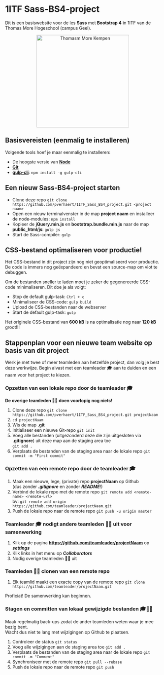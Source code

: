# 1ITF Sass-BS4-project
Dit is een basiswebsite voor de les **Sass** met **Bootstrap 4** in 1ITF van de Thomas More Hogeschool (campus Geel).

<p align="center">
    <img src="https://www.thomasmore.be/themes/wundertheme/logo.svg" alt="Thomasm More Kempen" width="300" />
</p>

## Basisvereisten (eenmalig te installeren)

Volgende tools hoef je maar eenmalig te installeren:

- De hoogste versie van [**Node**](https://nodejs.org/en/)
- [**Git**](https://git-scm.com/)
- [**gulp-cli**](https://gulpjs.com/): `npm install -g gulp-cli`

## Een nieuw Sass-BS4-project starten

- Clone deze repo `git clone https://github.com/pverhaert/1ITF_Sass_BS4_project.git <project naam>`
- Open een nieuw terminalvenster in de map **project naam** en installeer de node-modules: `npm install`
- Kopieer de **jQuery.min.js** en **bootstrap.bundle.min.js** naar de map **public_html/js**: `gulp js`
- Start de Sass-compiler: `gulp`

## CSS-bestand optimaliseren voor productie!

 Het CSS-bestand in dit project zijn nog niet geoptimaliseerd voor productie. 
 De code is immers nog geëxpandeerd en bevat een source-map om vlot te debuggen.
 
Om de bestanden sneller te laden moet je zeker de gegenereerde CSS-code minimaliseren. Dit doe je als volgt:

- Stop de default gulp-task: `Ctrl + c`
- Minimaliseer de CSS-code: `gulp build`
- Upload de CSS-bestanden naar de webserver
- Start de default gulp-task: `gulp`

Het originele CSS-bestand van **600 kB** is na optimalisatie nog naar **120 kB** groot!!!


## Stappenplan voor een nieuwe team website op basis van dit project

Werk je met twee of meer teamleden aan hetzelfde project, dan volg je best deze werkwijze. Begin alvast met een teamleader 🎓 aan te duiden en een naam voor het project te kiezen.

### Opzetten van een lokale repo door de teamleader 🎓

**De overige teamleden 👤👤 doen voorlopig nog niets!**

1. Clone deze repo `git clone https://github.com/pverhaert/1ITF_Sass_BS4_project.git projectNaam`
2. `cd projectNaam`
3. Wis de map **.git**
4. Initialiseer een nieuwe Git-repo `git init`
5. Voeg alle bestanden (uitgezonderd deze die zijn uitgesloten via **.gitignore**) uit deze map aan de staging area toe   
`git add .`
6. Verplaats de bestanden van de staging area naar de lokale repo `git commit -m "First commit"`

### Opzetten van een remote repo door de teamleader 🎓

1. Maak een nieuwe, lege, (private) repo **projectNaam** op Github   
(dus zonder ***.gitignore*** en zonder ***README***!)
2. Verbind de lokale repo met de remote repo `git remote add <remote‐name> <remote‐url>`   
bv: `git remote add origin https://github.com/teamleader/projectNaam.git`
3. Push de lokale repo naar de remote repo `git push ‐u origin master`

### Teamleader 🎓 nodigt andere teamleden 👤👤 uit voor samenwerking

1. Klik op de pagina **https://github.com/teamleader/projectNaam** op ***settings***
2. Klik links in het menu op ***Collaborators***
3. Nodig overige teamleden 👤👤 uit

### Teamleden 👤👤 clonen van een remote repo

1. Elk teamlid maakt een exacte copy van de remote repo `git clone https://github.com/teamleader/projectNaam.git`

Proficiat! De samenwerking kan beginnen.

### Stagen en committen van lokaal gewijzigde bestanden 🎓👤👤

Maak regelmatig back-ups zodat de ander teamleden weten waar je mee bezig bent.   
Wacht dus niet te lang met wijzigingen op Github te plaatsen. 

1. Controleer de status `git status`
2. Voeg alle wijzigingen aan de staging area toe `git add .`
3. Verplaats de bestanden van de staging area naar de lokale repo `git commit -m "Comment"`
4. Synchroniseer met de remote repo `git pull --rebase`
5. Push de lokale repo naar de remote repo `git push`






